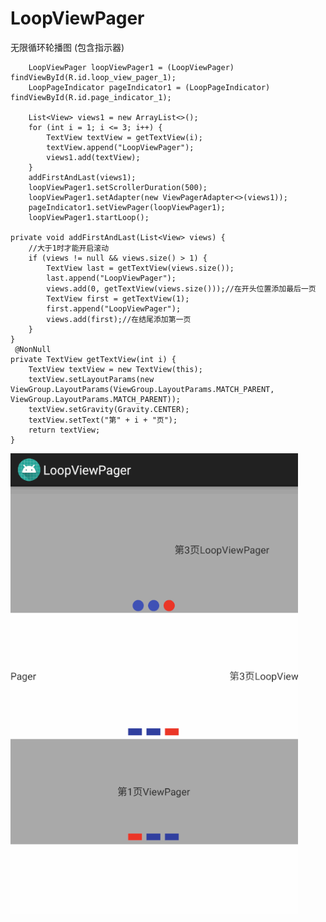 # LoopViewPager
无限循环轮播图 (包含指示器)

        LoopViewPager loopViewPager1 = (LoopViewPager) findViewById(R.id.loop_view_pager_1);
        LoopPageIndicator pageIndicator1 = (LoopPageIndicator) findViewById(R.id.page_indicator_1);

        List<View> views1 = new ArrayList<>();
        for (int i = 1; i <= 3; i++) {
            TextView textView = getTextView(i);
            textView.append("LoopViewPager");
            views1.add(textView);
        }
        addFirstAndLast(views1);
        loopViewPager1.setScrollerDuration(500);
        loopViewPager1.setAdapter(new ViewPagerAdapter<>(views1));
        pageIndicator1.setViewPager(loopViewPager1);
        loopViewPager1.startLoop();

    private void addFirstAndLast(List<View> views) {
        //大于1时才能开启滚动
        if (views != null && views.size() > 1) {
            TextView last = getTextView(views.size());
            last.append("LoopViewPager");
            views.add(0, getTextView(views.size()));//在开头位置添加最后一页
            TextView first = getTextView(1);
            first.append("LoopViewPager");
            views.add(first);//在结尾添加第一页
        }
    }
     @NonNull
    private TextView getTextView(int i) {
        TextView textView = new TextView(this);
        textView.setLayoutParams(new ViewGroup.LayoutParams(ViewGroup.LayoutParams.MATCH_PARENT, ViewGroup.LayoutParams.MATCH_PARENT));
        textView.setGravity(Gravity.CENTER);
        textView.setText("第" + i + "页");
        return textView;
    }
![](https://raw.githubusercontent.com/moheng116/LoopViewPager/master/%E8%BD%AE%E6%92%AD.gif)
